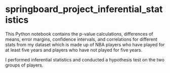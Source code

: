 # springboard_project_inferential_statistics

This Python notebook contains the p-value calculations, differences of means, error margins, confidence intervals, and correlations for different stats from my dataset which is made up of NBA players who have played for at least five years and players who have not played for five years.  

I performed inferential statistics and conducted a hypothesis test on the two groups of players.
